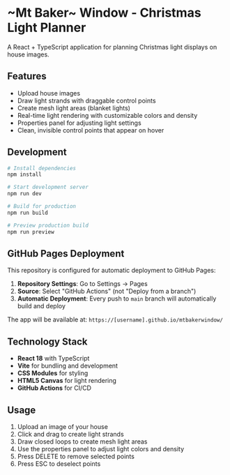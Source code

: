 # ~Mt Baker~ Window - Christmas Light Planner

A React + TypeScript application for planning Christmas light displays on house images.

## Features

- Upload house images
- Draw light strands with draggable control points
- Create mesh light areas (blanket lights)
- Real-time light rendering with customizable colors and density
- Properties panel for adjusting light settings
- Clean, invisible control points that appear on hover

## Development

```bash
# Install dependencies
npm install

# Start development server
npm run dev

# Build for production
npm run build

# Preview production build
npm run preview
```

## GitHub Pages Deployment

This repository is configured for automatic deployment to GitHub Pages:

1. **Repository Settings**: Go to Settings → Pages
2. **Source**: Select "GitHub Actions" (not "Deploy from a branch")
3. **Automatic Deployment**: Every push to `main` branch will automatically build and deploy

The app will be available at: `https://[username].github.io/mtbakerwindow/`

## Technology Stack

- **React 18** with TypeScript
- **Vite** for bundling and development
- **CSS Modules** for styling
- **HTML5 Canvas** for light rendering
- **GitHub Actions** for CI/CD

## Usage

1. Upload an image of your house
2. Click and drag to create light strands
3. Draw closed loops to create mesh light areas
4. Use the properties panel to adjust light colors and density
5. Press DELETE to remove selected points
6. Press ESC to deselect points